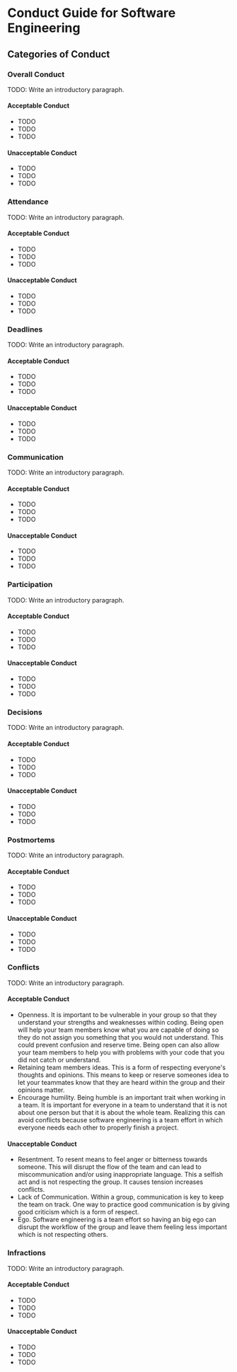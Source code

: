 # Conduct Guide for Software Engineering

## Categories of Conduct

### Overall Conduct

TODO: Write an introductory paragraph.

#### Acceptable Conduct

- TODO
- TODO
- TODO

#### Unacceptable Conduct

- TODO
- TODO
- TODO

### Attendance

TODO: Write an introductory paragraph.

#### Acceptable Conduct

- TODO
- TODO
- TODO

#### Unacceptable Conduct

- TODO
- TODO
- TODO

### Deadlines

TODO: Write an introductory paragraph.

#### Acceptable Conduct

- TODO
- TODO
- TODO

#### Unacceptable Conduct

- TODO
- TODO
- TODO

### Communication

TODO: Write an introductory paragraph.

#### Acceptable Conduct

- TODO
- TODO
- TODO

#### Unacceptable Conduct

- TODO
- TODO
- TODO

### Participation

TODO: Write an introductory paragraph.

#### Acceptable Conduct

- TODO
- TODO
- TODO

#### Unacceptable Conduct

- TODO
- TODO
- TODO

### Decisions

TODO: Write an introductory paragraph.

#### Acceptable Conduct

- TODO
- TODO
- TODO

#### Unacceptable Conduct

- TODO
- TODO
- TODO

### Postmortems

TODO: Write an introductory paragraph.

#### Acceptable Conduct

- TODO
- TODO
- TODO

#### Unacceptable Conduct

- TODO
- TODO
- TODO

### Conflicts

TODO: Write an introductory paragraph.

#### Acceptable Conduct

- Openness. It is important to be vulnerable in your group so that they understand your strengths and weaknesses within coding. Being open will help your team members know what you are capable of doing so they do not assign you something that you would not understand. This could prevent confusion and reserve time. Being open can also allow your team members to help you with problems with your code that you did not catch or understand.
- Retaining team members ideas. This is a form of respecting everyone's thoughts and opinions. This means to keep or reserve someones idea to let your teammates know that they are heard within the group and their opinions matter.
- Encourage humility. Being humble is an important trait when working in a team. It is important for everyone in a team to understand that it is not about one person but that it is about the whole team. Realizing this can avoid conflicts because software engineering is a team effort in which everyone needs each other to properly finish a project.

#### Unacceptable Conduct

- Resentment. To resent means to feel anger or bitterness towards someone. This will disrupt the flow of the team and can lead to miscommunication and/or using inappropriate language. This a selfish act and is not respecting the group. It causes tension increases conflicts.
- Lack of Communication. Within a group, communication is key to keep the team on track. One way to practice good communication is by giving good criticism which is a form of respect.
- Ego. Software engineering is a team effort so having an big ego can disrupt the workflow of the group and leave them feeling less important which is not respecting others.

### Infractions

TODO: Write an introductory paragraph.

#### Acceptable Conduct

- TODO
- TODO
- TODO

#### Unacceptable Conduct

- TODO
- TODO
- TODO
